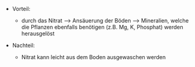 - Vorteil:
	- durch das Nitrat --> Ansäuerung der Böden --> Mineralien, welche die Pflanzen ebenfalls benötigen (z.B. Mg, K, Phosphat) werden herausgelöst 

- Nachteil: 
	- Nitrat kann leicht aus dem Boden ausgewaschen werden
